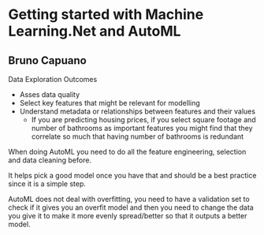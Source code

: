 # Getting started with Machine Learning.Net and AutoML
## Bruno Capuano

Data Exploration Outcomes
 - Asses data quality
 - Select key features that might be relevant for modelling
 - Understand metadata or relationships between features and their values
	- If you are predicting housing prices, if you select square footage and number of bathrooms as important features you might find that they correlate so much that having number of bathrooms is redundant

When doing AutoML you need to do all the feature engineering, selection and data cleaning before.

It helps pick a good model once you have that and should be a best practice since it is a simple step.

AutoML does not deal with overfitting, you need to have a validation set to check if it gives you an overfit model and then you need to change the data you give it to make it more evenly spread/better so that it outputs a better model.





